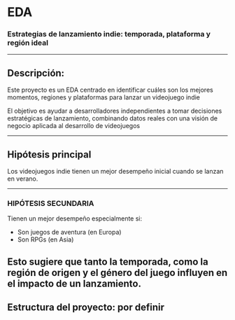 # EDA
### Estrategias de lanzamiento indie: temporada, plataforma y región ideal

---

## Descripción:

Este proyecto es un EDA centrado en identificar cuáles son los mejores momentos, regiones y plataformas para lanzar un videojuego indie  

El objetivo es ayudar a desarrolladores independientes a tomar decisiones estratégicas de lanzamiento, combinando datos reales con una visión de negocio aplicada al desarrollo de videojuegos

---

## Hipótesis principal

Los videojuegos indie tienen un mejor desempeño inicial cuando se lanzan en verano.

---

### HIPÓTESIS SECUNDARIA

Tienen un mejor desempeño especialmente si:

- Son juegos de aventura (en Europa) 
- Son RPGs (en Asia)


Esto sugiere que tanto la temporada, como la región de origen y el género del juego influyen en el impacto de un lanzamiento.
---

## Estructura del proyecto: por definir